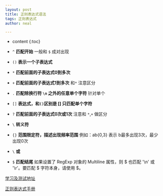 ```yaml
---
layout: post
title: 正则表达式语法
tags: 正则表达式
author: neal

---
```

* content
{:toc}

*  `^`    **匹配开始** 一般和 `$` 成对出现                             
* `()`    **表示一个子表达式**                                         
* `*`     **匹配前面的子表达式0到多次**                                
* `+`     **匹配前面的子表达式1到多次** 和`*` 注意区分                 
* `.`     **匹配除换行符 `\n` 之外的任意单个字符**  针对单个           
* `[]`    **表达式，和`()`区别是 [] 只匹配单个字符**                   
* `?`     **匹配前面的子表达式0次或1次**  注意和 `*`,`+` 做区分        
* `\`     **转义符**                                                   
* `{}`    **范围限定符，描述出现频率范围**  例如：ab{0,3} 表示 b最多出现3次，最少出现0次 
* `\`    **或**                                                       
* `$`     **匹配结尾** 如果设置了 RegExp 对象的 Multiline 属性，则 $ 也匹配 '\n' 或 '\r'。要匹配 $ 字符本身，请使用 \$。 



[学习及测试地址](https://regexr.com/)

[正则表达式手册](https://tool.oschina.net/uploads/apidocs/jquery/regexp.html)